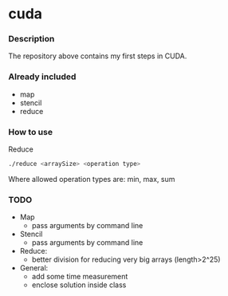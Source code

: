 # cuda

### Description
The repository above contains my first steps in CUDA.

### Already included
 * map
 * stencil
 * reduce

### How to use
Reduce
```bash
./reduce <arraySize> <operation type>
```
Where allowed operation types are: min, max, sum

### TODO
 * Map
   * pass arguments by command line
 * Stencil
   * pass arguments by command line
 * Reduce:
   * better division for reducing very big arrays (length>2^25)
 * General:
   * add some time measurement
   * enclose solution inside class
